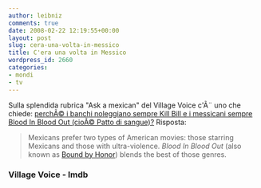 ```yaml
---
author: leibniz
comments: true
date: 2008-02-22 12:19:55+00:00
layout: post
slug: cera-una-volta-in-messico
title: C'era una volta in Messico
wordpress_id: 2660
categories:
- mondi
- tv
---
```


Sulla splendida rubrica "Ask a mexican" del Village Voice c'Ã¨ uno che chiede: [perchÃ© i banchi noleggiano sempre Kill Bill e i messicani sempre Blood In Blood Out (cioÃ© Patto di sangue)?](http://www.villagevoice.com/people/0807,arellano,79117,24.html) Risposta:


> Mexicans prefer two types of American movies: those starring Mexicans and those with ultra-violence. _Blood In Blood Out_ (also known as [Bound by Honor](http://www.imdb.com/title/tt0106469/)) blends the best of those genres.




### Village Voice - Imdb
